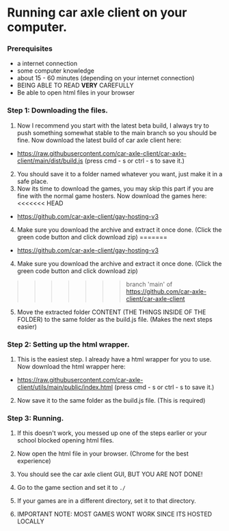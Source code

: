 # Running car axle client on your computer.

### Prerequisites

-   a internet connection
-   some computer knowledge
-   about 15 - 60 minutes (depending on your internet connection)
-   BEING ABLE TO READ **VERY** CAREFULLY
-   Be able to open html files in your browser

### Step 1: Downloading the files.

1. Now I recommend you start with the latest beta build, I always try to push something somewhat stable to the main branch so you should be fine. Now download the latest build of car axle client here:

-   https://raw.githubusercontent.com/car-axle-client/car-axle-client/main/dist/build.js (press cmd - s or ctrl - s to save it.)

2. You should save it to a folder named whatever you want, just make it in a safe place.
3. Now its time to download the games, you may skip this part if you are fine with the normal game hosters. Now download the games here:
<<<<<<< HEAD

-   https://github.com/car-axle-client/gay-hosting-v3

4. Make sure you download the archive and extract it once done. (Click the green code button and click download zip)
=======
- https://github.com/car-axle-client/gay-hosting-v3
4. Make sure you download the archive and extract it once done. (Click the green code button and click download zip)       
>>>>>>> branch 'main' of https://github.com/car-axle-client/car-axle-client
5. Move the extracted folder CONTENT (THE THINGS INSIDE OF THE FOLDER) to the same folder as the build.js file. (Makes the next steps easier)

### Step 2: Setting up the html wrapper.

1. This is the easiest step. I already have a html wrapper for you to use. Now download the html wrapper here:

-   https://raw.githubusercontent.com/car-axle-client/utils/main/public/index.html (press cmd - s or ctrl - s to save it.)

2. Now save it to the same folder as the build.js file. (This is required)

### Step 3: Running.

1. If this doesn't work, you messed up one of the steps earlier or your school blocked opening html files.
2. Now open the html file in your browser. (Chrome for the best experience)
3. You should see the car axle client GUI, BUT YOU ARE NOT DONE!
4. Go to the game section and set it to `./`
5. If your games are in a different directory, set it to that directory.

6. IMPORTANT NOTE: MOST GAMES WONT WORK SINCE ITS HOSTED LOCALLY

